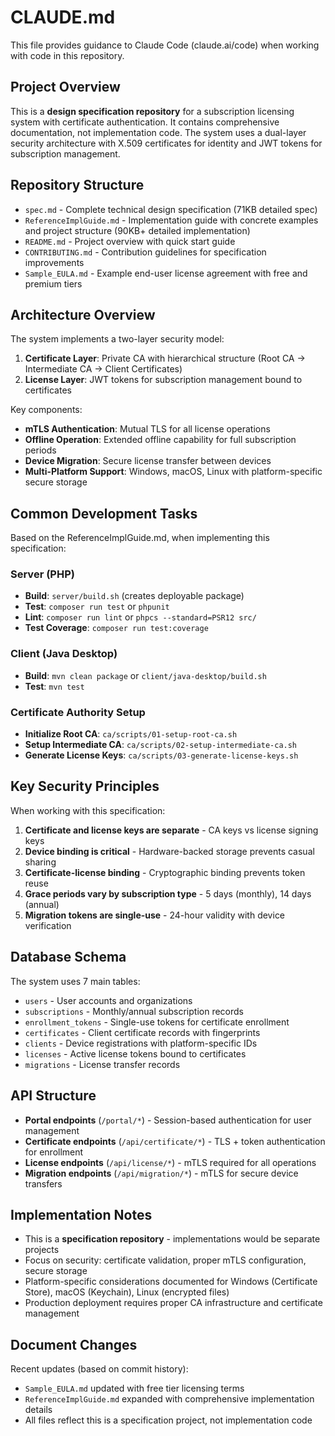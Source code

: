 # CLAUDE.md

This file provides guidance to Claude Code (claude.ai/code) when working with code in this repository.

## Project Overview

This is a **design specification repository** for a subscription licensing system with certificate authentication. It contains comprehensive documentation, not implementation code. The system uses a dual-layer security architecture with X.509 certificates for identity and JWT tokens for subscription management.

## Repository Structure

- `spec.md` - Complete technical design specification (71KB detailed spec)
- `ReferenceImplGuide.md` - Implementation guide with concrete examples and project structure (90KB+ detailed implementation)
- `README.md` - Project overview with quick start guide
- `CONTRIBUTING.md` - Contribution guidelines for specification improvements
- `Sample_EULA.md` - Example end-user license agreement with free and premium tiers

## Architecture Overview

The system implements a two-layer security model:

1. **Certificate Layer**: Private CA with hierarchical structure (Root CA → Intermediate CA → Client Certificates)
2. **License Layer**: JWT tokens for subscription management bound to certificates

Key components:
- **mTLS Authentication**: Mutual TLS for all license operations
- **Offline Operation**: Extended offline capability for full subscription periods
- **Device Migration**: Secure license transfer between devices
- **Multi-Platform Support**: Windows, macOS, Linux with platform-specific secure storage

## Common Development Tasks

Based on the ReferenceImplGuide.md, when implementing this specification:

### Server (PHP)
- **Build**: `server/build.sh` (creates deployable package)
- **Test**: `composer run test` or `phpunit`
- **Lint**: `composer run lint` or `phpcs --standard=PSR12 src/`
- **Test Coverage**: `composer run test:coverage`

### Client (Java Desktop)
- **Build**: `mvn clean package` or `client/java-desktop/build.sh`
- **Test**: `mvn test`

### Certificate Authority Setup
- **Initialize Root CA**: `ca/scripts/01-setup-root-ca.sh`
- **Setup Intermediate CA**: `ca/scripts/02-setup-intermediate-ca.sh`
- **Generate License Keys**: `ca/scripts/03-generate-license-keys.sh`

## Key Security Principles

When working with this specification:

1. **Certificate and license keys are separate** - CA keys vs license signing keys
2. **Device binding is critical** - Hardware-backed storage prevents casual sharing
3. **Certificate-license binding** - Cryptographic binding prevents token reuse
4. **Grace periods vary by subscription type** - 5 days (monthly), 14 days (annual)
5. **Migration tokens are single-use** - 24-hour validity with device verification

## Database Schema

The system uses 7 main tables:
- `users` - User accounts and organizations
- `subscriptions` - Monthly/annual subscription records
- `enrollment_tokens` - Single-use tokens for certificate enrollment
- `certificates` - Client certificate records with fingerprints
- `clients` - Device registrations with platform-specific IDs
- `licenses` - Active license tokens bound to certificates
- `migrations` - License transfer records

## API Structure

- **Portal endpoints** (`/portal/*`) - Session-based authentication for user management
- **Certificate endpoints** (`/api/certificate/*`) - TLS + token authentication for enrollment
- **License endpoints** (`/api/license/*`) - mTLS required for all operations
- **Migration endpoints** (`/api/migration/*`) - mTLS for secure device transfers

## Implementation Notes

- This is a **specification repository** - implementations would be separate projects
- Focus on security: certificate validation, proper mTLS configuration, secure storage
- Platform-specific considerations documented for Windows (Certificate Store), macOS (Keychain), Linux (encrypted files)
- Production deployment requires proper CA infrastructure and certificate management

## Document Changes

Recent updates (based on commit history):
- `Sample_EULA.md` updated with free tier licensing terms
- `ReferenceImplGuide.md` expanded with comprehensive implementation details
- All files reflect this is a specification project, not implementation code